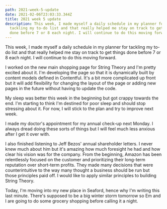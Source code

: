 ```yaml
---
path: 2021-week-5-update
date: 2021-02-06T23:03:33.344Z
title: 2021 week 5 update
description: This week, I made myself a daily schedule in my planner for
  tackling my to-do list and that really helped me stay on track to get things
  done before 7 or 8 each night. I will continue to do this moving forward.
---
```

This week, I made myself a daily schedule in my planner for tackling my to-do list and that really helped me stay on track to get things done before 7 or 8 each night. I will continue to do this moving forward.

I worked on the new main shopping page for String Theory and I'm pretty excited about it. I'm developing the page so that it is dynamically built by content models defined in Contentful. It's a bit more complicated up front but it will add flexibility for changing the layout of the page or adding new pages in the future without having to update the code.

My sleep was better this week in the beginning but got crappy towards the end. I'm starting to think I'm destined for poor sleep and should stop stressing about it. For now, I will stick to the plan and try to improve next week.

I made my doctor's appointment for my annual check-up next Monday. I always dread doing these sorts of things but I will feel much less anxious after I get it over with.

I also finished listening to Jeff Bezos' annual shareholder letters. I never knew much about him but it's amazing how much foresight he had and how clear his vision was for the company. From the beginning, Amazon has been relentlessly focused on the customer and prioritizing their long-term reputation over short-term profits. They made many decisions that were counterintuitive to the way many thought a business should be run but those principles paid off. I would like to apply similar principles to building String Theory.

Today, I'm moving into my new place in Seaford, hence why I'm writing this last minute. There's supposed to be a big winter storm tomorrow so Em and I are going to do some grocery shopping before calling it a night.